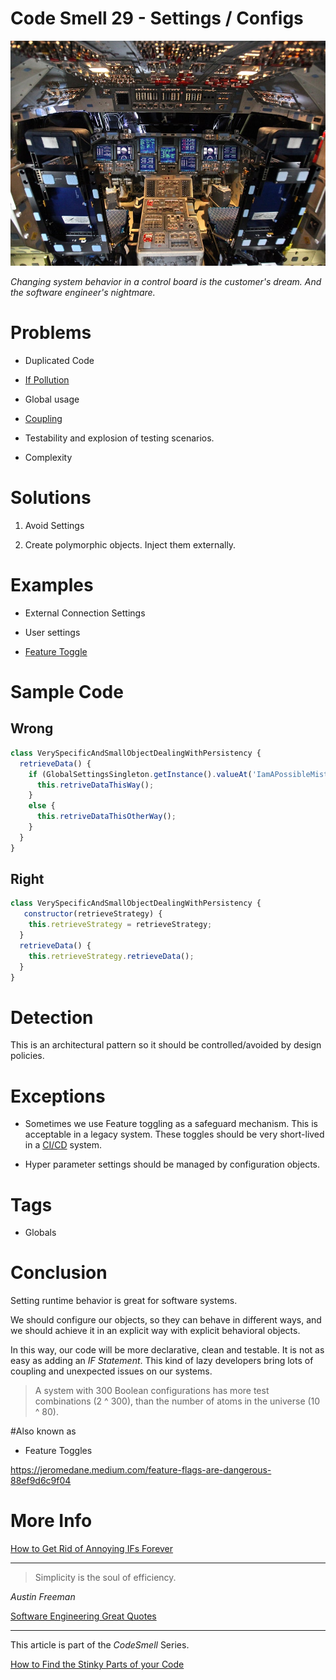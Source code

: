 # Code Smell 29 - Settings / Configs

![Code Smell 29 - Settings / Configs](Code%20Smell%2029%20-%20Settings%20-%20Configs.jpg)

*Changing system behavior in a control board is the customer's dream. And the software engineer's nightmare.*
 
# Problems

- Duplicated Code

- [If Pollution](https://github.com/mcsee/Software-Design-Articles/tree/main/Articles/Theory/How%20to%20Get%20Rid%20of%20Annoying%20IFs%20Forever/readme.md)

- Global usage

- [Coupling](https://github.com/mcsee/Software-Design-Articles/tree/main/Articles/Theory/Coupling%20-%20The%20one%20and%20only%20software%20design%20problem/readme.md)

- Testability and explosion of testing scenarios.

- Complexity
 
# Solutions

1. Avoid Settings

2. Create polymorphic objects. Inject them externally.

# Examples

- External Connection Settings

- User settings

- [Feature Toggle](https://en.wikipedia.org/wiki/Feature_toggle)

# Sample Code

## Wrong 

[Gist Url]: # (https://gist.github.com/mcsee/f001710d13fd158e75313c9b54ffc1aa)
```javascript
class VerySpecificAndSmallObjectDealingWithPersistency {   
  retrieveData() {
    if (GlobalSettingsSingleton.getInstance().valueAt('IamAPossibleMistypedString')) {
      this.retriveDataThisWay();
    }
    else {
      this.retriveDataThisOtherWay();    
    }
  }
}


```

## Right
 
[Gist Url]: # (https://gist.github.com/mcsee/b4f9f8e80f19c89e99e10c999871ea2d)
```javascript
class VerySpecificAndSmallObjectDealingWithPersistency { 
   constructor(retrieveStrategy) {   
    this.retrieveStrategy = retrieveStrategy;
  }
  retrieveData() {
    this.retrieveStrategy.retrieveData();        
  }
}
```

# Detection

This is an architectural pattern so it should be controlled/avoided by design policies. 

# Exceptions

- Sometimes we use Feature toggling as a safeguard mechanism. This is acceptable in a legacy system. These toggles should be very short-lived in a [CI/CD](https://en.wikipedia.org/wiki/CI/CD) system.

- Hyper parameter settings should be managed by configuration objects.

# Tags

-  Globals

# Conclusion

Setting runtime behavior is great for software systems. 

We should configure our objects, so they can behave in different ways, and we should achieve it in an explicit way with explicit behavioral objects.

In this way, our code will be more declarative, clean and testable. It is not as easy as adding an *IF Statement*. This kind of lazy developers bring lots of coupling and unexpected issues on our systems.

> A system with 300 Boolean configurations has more test combinations (2 ^ 300), than the number of atoms in the universe (10 ^ 80).
 
#Also known as

- Feature Toggles

https://jeromedane.medium.com/feature-flags-are-dangerous-88ef9d6c9f04

# More Info

[How to Get Rid of Annoying IFs Forever](https://github.com/mcsee/Software-Design-Articles/tree/main/Articles/Theory/How%20to%20Get%20Rid%20of%20Annoying%20IFs%20Forever/readme.md)
 
* * *

> Simplicity is the soul of efficiency. 

_Austin Freeman_

[Software Engineering Great Quotes](https://github.com/mcsee/Software-Design-Articles/tree/main/Articles/Quotes/Software%20Engineering%20Great%20Quotes/readme.md)

* * *

This article is part of the *CodeSmell* Series.

[How to Find the Stinky Parts of your Code](https://github.com/mcsee/Software-Design-Articles/tree/main/Articles/Code%20Smells/How%20to%20Find%20the%20Stinky%20parts%20of%20your%20Code/readme.md)